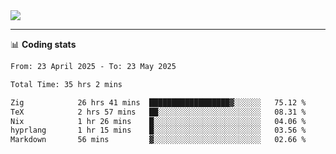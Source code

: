 <picture>
  <source
  srcset="https://github-readme-stats.vercel.app/api?username=sant0s12&show_icons=true&theme=dark"
  media="(prefers-color-scheme: dark)"
  />
  <source
  srcset="https://github-readme-stats.vercel.app/api?username=sant0s12&show_icons=true"
  media="(prefers-color-scheme: light)"
  />
  <img src="https://github-readme-stats.vercel.app/api?username=sant0s12&show_icons=true" />
</picture>

---

📊 **Coding stats**

<!--START_SECTION:waka-->

```txt
From: 23 April 2025 - To: 23 May 2025

Total Time: 35 hrs 2 mins

Zig            26 hrs 41 mins  ██████████████████▓░░░░░░   75.12 %
TeX            2 hrs 57 mins   ██░░░░░░░░░░░░░░░░░░░░░░░   08.31 %
Nix            1 hr 26 mins    █░░░░░░░░░░░░░░░░░░░░░░░░   04.06 %
hyprlang       1 hr 15 mins    █░░░░░░░░░░░░░░░░░░░░░░░░   03.56 %
Markdown       56 mins         ▓░░░░░░░░░░░░░░░░░░░░░░░░   02.66 %
```

<!--END_SECTION:waka-->

